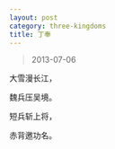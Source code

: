 ```yaml
---
layout: post
category: three-kingdoms
title: 丁奉
---
```


> 2013-07-06

大雪漫长江，

魏兵压吴境。

短兵斩上将，

赤背邀功名。
